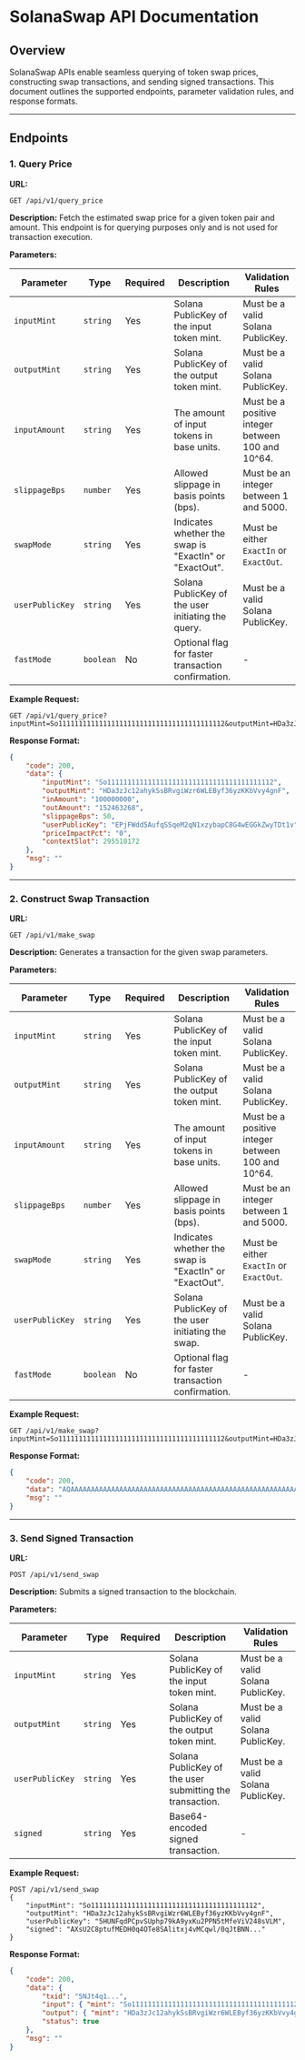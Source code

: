 # SolanaSwap API Documentation

## Overview

SolanaSwap APIs enable seamless querying of token swap prices, constructing swap transactions, and sending signed transactions. This document outlines the supported endpoints, parameter validation rules, and response formats.

---

## Endpoints

### 1. Query Price

**URL:**

```
GET /api/v1/query_price
```

**Description:**
Fetch the estimated swap price for a given token pair and amount. This endpoint is for querying purposes only and is not used for transaction execution.

**Parameters:**

| Parameter        | Type       | Required | Description                                                                 | Validation Rules                                                                                   |
|------------------|------------|----------|-----------------------------------------------------------------------------|-----------------------------------------------------------------------------------------------------|
| `inputMint`      | `string`   | Yes      | Solana PublicKey of the input token mint.                                  | Must be a valid Solana PublicKey.                                                                  |
| `outputMint`     | `string`   | Yes      | Solana PublicKey of the output token mint.                                 | Must be a valid Solana PublicKey.                                                                  |
| `inputAmount`    | `string`   | Yes      | The amount of input tokens in base units.                                  | Must be a positive integer between 100 and 10^64.                                                  |
| `slippageBps`    | `number`   | Yes      | Allowed slippage in basis points (bps).                                    | Must be an integer between 1 and 5000.                                                             |
| `swapMode`       | `string`   | Yes      | Indicates whether the swap is "ExactIn" or "ExactOut".                    | Must be either `ExactIn` or `ExactOut`.                                                            |
| `userPublicKey`  | `string`   | Yes      | Solana PublicKey of the user initiating the query.                         | Must be a valid Solana PublicKey.                                                                  |
| `fastMode`       | `boolean`  | No       | Optional flag for faster transaction confirmation.                         | -                                                                                                   |

**Example Request:**

```
GET /api/v1/query_price?inputMint=So11111111111111111111111111111111111111112&outputMint=HDa3zJc12ahykSsBRvgiWzr6WLEByf36yzKKbVvy4gnF&inputAmount=100000000&slippageBps=50&swapMode=ExactIn&userPublicKey=EPjFWdd5AufqSSqeM2qN1xzybapC8G4wEGGkZwyTDt1v
```

**Response Format:**

```json
{
    "code": 200,
    "data": {
        "inputMint": "So11111111111111111111111111111111111111112",
        "outputMint": "HDa3zJc12ahykSsBRvgiWzr6WLEByf36yzKKbVvy4gnF",
        "inAmount": "100000000",
        "outAmount": "152463268",
        "slippageBps": 50,
        "userPublicKey": "EPjFWdd5AufqSSqeM2qN1xzybapC8G4wEGGkZwyTDt1v",
        "priceImpactPct": "0",
        "contextSlot": 295510172
    },
    "msg": ""
}
```

---

### 2. Construct Swap Transaction

**URL:**

```
GET /api/v1/make_swap
```

**Description:**
Generates a transaction for the given swap parameters.

**Parameters:**

| Parameter        | Type       | Required | Description                                                                 | Validation Rules                                                                                   |
|------------------|------------|----------|-----------------------------------------------------------------------------|-----------------------------------------------------------------------------------------------------|
| `inputMint`      | `string`   | Yes      | Solana PublicKey of the input token mint.                                  | Must be a valid Solana PublicKey.                                                                  |
| `outputMint`     | `string`   | Yes      | Solana PublicKey of the output token mint.                                 | Must be a valid Solana PublicKey.                                                                  |
| `inputAmount`    | `string`   | Yes      | The amount of input tokens in base units.                                  | Must be a positive integer between 100 and 10^64.                                                  |
| `slippageBps`    | `number`   | Yes      | Allowed slippage in basis points (bps).                                    | Must be an integer between 1 and 5000.                                                             |
| `swapMode`       | `string`   | Yes      | Indicates whether the swap is "ExactIn" or "ExactOut".                    | Must be either `ExactIn` or `ExactOut`.                                                            |
| `userPublicKey`  | `string`   | Yes      | Solana PublicKey of the user initiating the swap.                          | Must be a valid Solana PublicKey.                                                                  |
| `fastMode`       | `boolean`  | No       | Optional flag for faster transaction confirmation.                         | -                                                                                                   |

**Example Request:**

```
GET /api/v1/make_swap?inputMint=So11111111111111111111111111111111111111112&outputMint=HDa3zJc12ahykSsBRvgiWzr6WLEByf36yzKKbVvy4gnF&inputAmount=100000000&slippageBps=50&swapMode=ExactIn&userPublicKey=EPjFWdd5AufqSSqeM2qN1xzybapC8G4wEGGkZwyTDt1v
```

**Response Format:**

```json
{
    "code": 200,
    "data": "AQAAAAAAAAAAAAAAAAAAAAAAAAAAAAAAAAAAAAAAAAAAAAAAAAAAAAAAAAAAAAAAAAAAAAAAAAAAAAAAAAAAAACAAQAHDcb6...",
    "msg": ""
}
```

---

### 3. Send Signed Transaction

**URL:**

```
POST /api/v1/send_swap
```

**Description:**
Submits a signed transaction to the blockchain.

**Parameters:**

| Parameter        | Type       | Required | Description                                                                 | Validation Rules                                                                                   |
|------------------|------------|----------|-----------------------------------------------------------------------------|-----------------------------------------------------------------------------------------------------|
| `inputMint`      | `string`   | Yes      | Solana PublicKey of the input token mint.                                  | Must be a valid Solana PublicKey.                                                                  |
| `outputMint`     | `string`   | Yes      | Solana PublicKey of the output token mint.                                 | Must be a valid Solana PublicKey.                                                                  |
| `userPublicKey`  | `string`   | Yes      | Solana PublicKey of the user submitting the transaction.                   | Must be a valid Solana PublicKey.                                                                  |
| `signed`         | `string`   | Yes      | Base64-encoded signed transaction.                                         | -                                                                                                   |

**Example Request:**

```
POST /api/v1/send_swap
{
    "inputMint": "So11111111111111111111111111111111111111112",
    "outputMint": "HDa3zJc12ahykSsBRvgiWzr6WLEByf36yzKKbVvy4gnF",
    "userPublicKey": "5HUNFqdPCpvSUphp79kA9yxKu2PPN5tMfeViV248sVLM",
    "signed": "AXsU2C8ptufMEDH0q4OTe8SAlitxj4vMCqwl/0qJtBNN..."
}
```

**Response Format:**

```json
{
    "code": 200,
    "data": {
        "txid": "5NJt4q1...",
        "input": { "mint": "So11111111111111111111111111111111111111112", "amount": "100000000" },
        "output": { "mint": "HDa3zJc12ahykSsBRvgiWzr6WLEByf36yzKKbVvy4gnF", "amount": "152463268" },
        "status": true
    },
    "msg": ""
}
```
